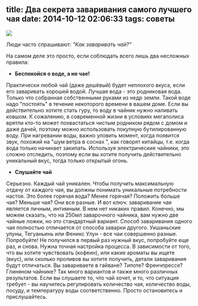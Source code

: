 title: Два секрета заваривания самого лучшего чая
date: 2014-10-12 02:06:33
tags: советы
---
![](https://pp.vk.me/c618120/v618120136/1abe4/xo_5YZTDK4U.jpg)

Люди часто спрашивают: *"Как заваривать чай?"* 

На самом деле это просто, если соблюдать всего лишь два несложных правила:
<!--more-->
* **Беспокойся о воде, а не чае!** 

Практически любой чай (даже дешёвый) будет неплохого вкуса, если его заваривать хорошей водой. Лучшая вода - это родниковая вода. Только что собранная собственными руками из недр земли. Такой воде надо "постоять" в течение некоторого времени в вашем доме. Если вы действительно хотите стать гуру, то воду в чайник нужно наливать ковшом. К сожалению, в современной жизни в условиях мегаполиса врятли кто-то может похвастаться чистым родником рядом с домом и даже дачей, поэтому можно использовать покупную бутилированную воду. При нагревании воды, важно уловить момент, когда появится звук, похожий на "шум ветра в соснах ", как говорят китайцы, т.е. когда вода только начинает закипать. Используя электрические чайники, это сложно отследить, поэтому если вы хотите получить действительно уникальный вкус, тогда только открытый огонь. 

* **Слушайте чай** 

Серьезно. Каждый чай уникален. Чтобы получить максимальную отдачу от каждого чая, вы должны понимать уникальные потребности настоя. Это более горячая вода? Менее горячая? Положить больше чая? Меньше чая? Они все разные. И вот ключ: заваривание чая является личным, интимным. В нем нет никаких правил. Конечно, мы можем сказать, что на 250мл заварочного чайника, вам нужно две чайные ложки, но это стандартный вариант. Способ заваривания одного чая полностью отличается от способа заварки другого. Уишаньские улуны, Тегуаньинь или Феникс Улун - все чаи совершенно разные. Попробуйте! Не получился в первый раз нужный вкус, попробуйте еще раз, и снова. Нужна точная настройка процесса. В зависимости от того, что вы хотите чувствовать (кофеин), или какие ароматы вы ищете (вкус), или сколько проливов вы хотите получить, детали заваривания будут отличаться. Вы завариваете в гайване? Типоте? Френчпрессе? Глиняном чайнике? Так много вариантов и также много различных результатов. Если вы слушаете то, что чай хочет, и то, что ситуация требует - вы научитесь регулировать количество чая, количество воды, посуду, и температуру воды соответственно. Просто остановитесь и прислушайтесь.